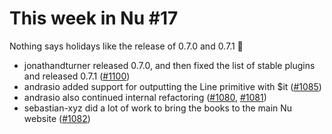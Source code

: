 # This week in Nu #17

Nothing says holidays like the release of 0.7.0 and 0.7.1 🎁

- jonathandturner released 0.7.0, and then fixed the list of stable plugins and released 0.7.1 ([#1100](https://github.com/nushell/nushell/pull/1100))
- andrasio added support for outputting the Line primitive with $it ([#1085](https://github.com/nushell/nushell/pull/1085))
- andrasio also continued internal refactoring ([#1080](https://github.com/nushell/nushell/pull/1080), [#1081](https://github.com/nushell/nushell/pull/1081))
- sebastian-xyz did a lot of work to bring the books to the main Nu website ([#1082](https://github.com/nushell/nushell/pull/1082))